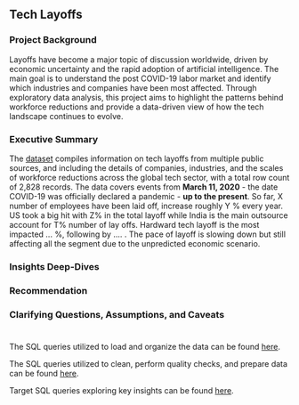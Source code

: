 ## Tech Layoffs

### Project Background

Layoffs have become a major topic of discussion worldwide, driven by economic uncertainty and the rapid adoption of artificial intelligence.  The main goal is to understand the post COVID-19 labor market and identify which industries and companies have been most affected. Through exploratory data analysis, this project aims to highlight the patterns behind workforce reductions and provide a data-driven view of how the tech landscape continues to evolve.

### Executive Summary

The [dataset](https://www.kaggle.com/datasets/swaptr/layoffs-2022) compiles information on tech layoffs from multiple public sources, and including the details of companies, industries, and the scales of workforce reductions across the global tech sector, with a total row count of 2,828 records.  The data covers events from **March 11, 2020** - the date COVID-19 was officially declared a pandemic - **up to the present**. So far, X number of employees have been laid off, increase roughly Y % every year. US took a big hit with Z% in the total layoff while India is the main outsource account for T% number of lay offs. Hardward tech layoff is the most impacted ... %, following by .... . The pace of layoff is slowing down but still affecting all the segment due to the unpredicted economic scenario. 


### Insights Deep-Dives


### Recommendation


### Clarifying Questions, Assumptions, and Caveats


#

The SQL queries utilized to load and organize the data can be found [here](https://github.com/hna778/SQL-Porfoio/blob/main/Layoffs/layoffs_Loading.sql).

The SQL queries utilized to clean, perform quality checks, and prepare data can be found [here](https://github.com/hna778/SQL-Porfoio/blob/main/Layoffs/layoffs_DataCleaning.sql).

Target SQL queries exploring key insights can be found [here](https://github.com/hna778/SQL-Porfoio/blob/main/Layoffs/layofss_EDA.sql).

